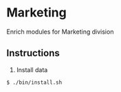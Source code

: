 # Marketing

Enrich modules for Marketing division

## Instructions

1. Install data 

```
$ ./bin/install.sh 


```


